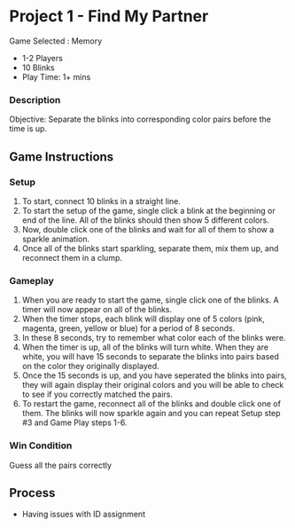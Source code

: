 # Project 1 - Find My Partner

Game Selected : Memory
- 1-2 Players
- 10 Blinks
- Play Time: 1+ mins

### Description

Objective:
Separate the blinks into corresponding color pairs before the time is up.

## Game Instructions

### Setup

1. To start, connect 10 blinks in a straight line.
2. To start the setup of the game, single click a blink at the beginning or end of the line. All of the blinks should then show 5 different colors.
3. Now, double click one of the blinks and wait for all of them to show a sparkle animation.
4. Once all of the blinks start sparkling, separate them, mix them up, and reconnect them in a clump.


### Gameplay
1. When you are ready to start the game, single click one of the blinks. A timer will now appear on all of the blinks.
2. When the timer stops, each blink will display one of 5 colors (pink, magenta, green, yellow or blue) for a period of 8 seconds.
3. In these 8 seconds, try to remember what color each of the blinks were.
4. When the timer is up, all of the blinks will turn white. When they are white, you will have 15 seconds to separate the blinks into pairs based on the color they originally displayed. 
5. Once the 15 seconds is up, and you have seperated the blinks into pairs, they will again display their original colors and you will be able to check to see if you correctly matched the pairs.
6. To restart the game, reconnect all of the blinks and double click one of them. The blinks will now sparkle again and you can repeat Setup step #3 and Game Play steps 1-6. 


### Win Condition
Guess all the pairs correctly

## Process

- Having issues with ID assignment
